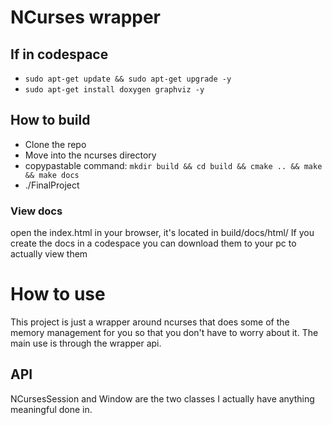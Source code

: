 # NCurses wrapper

## If in codespace
- `sudo apt-get update && sudo apt-get upgrade -y`
- `sudo apt-get install doxygen graphviz -y`

## How to build
- Clone the repo
- Move into the ncurses directory
- copypastable command: `mkdir build && cd build && cmake .. && make && make docs`
- ./FinalProject

### View docs
open the index.html in your browser, it's located in build/docs/html/
If you create the docs in a codespace you can download them to your pc to actually view them

# How to use
This project is just a wrapper around ncurses that does some of the memory
management for you so that you don't have to worry about it.
The main use is through the wrapper api.

## API
NCursesSession and Window are the two classes I actually have anything meaningful done in.
